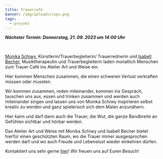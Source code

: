 ```yaml
---
title: Trauercafé
banner: /img/uploads/cups.png
tags:
  - projekt
---
```

***N﻿ächster Termin: Donnerstag, 21. 09. 2023 um 14:00 Uhr***

<br>

[Monika Schiwy](http://www.monika-schiwy.de), Künstlerin/Trauerbegleiterin/ Trauerrednerin und [Isabell Becher](https://isabell-becher.com), Musiktherapeutin und Trauerbegleiterin laden monatlich Menschen zum Trauer Café ins Atelier Art und Weise ein.

Hier kommen Menschen zusammen, die einen schweren Verlust verkraften müssen oder mussten. 

Wir kommen zusammen, reden miteinander, kommen ins Gespräch, tauschen uns aus, essen und trinken zusammen und werden auch miteinander singen und lassen uns von Monika Schiwy inspirieren selbst kreativ zu werden und ganz spielerisch sich dem Malen anzunähern.

Hier kann und darf dann auch die Trauer, die Wut, die ganze Bandbreite an Gefühlen sichtbar und hörbar werden.

Das Atelier Art und Weise mit Monika Schiwy und Isabell Becher bietet hierfür einen geschützten Raum, wo die Trauer immer ausgesprochen werden darf und wo auch Freude und Lebenslust wieder einkehren dürfen.

Kontaktiert uns sehr gerne [hier](/index.html#index-contact)! Wir freuen uns auf Euren Besuch!